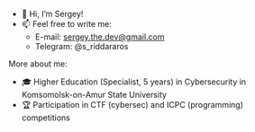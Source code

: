 - 👋 Hi, I’m Sergey!
- 📫 Feel free to write me:
  - E-mail: sergey.the.dev@gmail.com
  - Telegram: @s_riddararos


More about me:
- 🎓 Higher Education (Specialist, 5 years) in Cybersecurity in Komsomolsk-on-Amur State University
- 🏆 Participation in CTF (cybersec) and ICPC (programming) competitions
